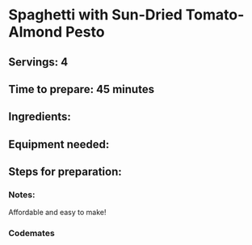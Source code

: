 # Spaghetti with Sun-Dried Tomato-Almond Pesto

## Servings: 4

## Time to prepare: 45 minutes

## Ingredients:


## Equipment needed:


## Steps for preparation:



### Notes:
Affordable and easy to make! 


### Codemates #

